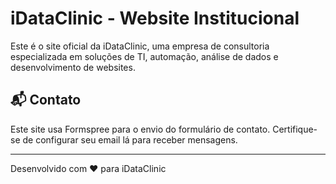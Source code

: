 # iDataClinic - Website Institucional

Este é o site oficial da iDataClinic, uma empresa de consultoria especializada em soluções de TI, automação, análise de dados e desenvolvimento de websites.


## 📬 Contato

Este site usa Formspree para o envio do formulário de contato. Certifique-se de configurar seu email lá para receber mensagens.

---
Desenvolvido com ❤️ para iDataClinic
